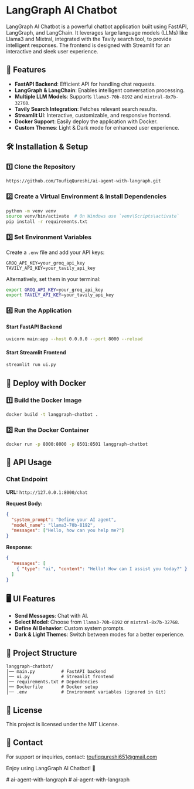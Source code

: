 # LangGraph AI Chatbot

LangGraph AI Chatbot is a powerful chatbot application built using FastAPI, LangGraph, and LangChain. It leverages large language models (LLMs) like Llama3 and Mixtral, integrated with the Tavily search tool, to provide intelligent responses. The frontend is designed with Streamlit for an interactive and sleek user experience.

## 🚀 Features

- **FastAPI Backend**: Efficient API for handling chat requests.
- **LangGraph & LangChain**: Enables intelligent conversation processing.
- **Multiple LLM Models**: Supports `llama3-70b-8192` and `mixtral-8x7b-32768`.
- **Tavily Search Integration**: Fetches relevant search results.
- **Streamlit UI**: Interactive, customizable, and responsive frontend.
- **Docker Support**: Easily deploy the application with Docker.
- **Custom Themes**: Light & Dark mode for enhanced user experience.

## 🛠️ Installation & Setup

### 1️⃣ Clone the Repository

```sh
https://github.com/ToufiqQureshi/ai-agent-with-langraph.git
```

### 2️⃣ Create a Virtual Environment & Install Dependencies

```sh
python -m venv venv
source venv/bin/activate  # On Windows use `venv\Scripts\activate`
pip install -r requirements.txt
```

### 3️⃣ Set Environment Variables

Create a `.env` file and add your API keys:

```
GROQ_API_KEY=your_groq_api_key
TAVILY_API_KEY=your_tavily_api_key
```

Alternatively, set them in your terminal:

```sh
export GROQ_API_KEY=your_groq_api_key
export TAVILY_API_KEY=your_tavily_api_key
```

### 4️⃣ Run the Application

#### Start FastAPI Backend

```sh
uvicorn main:app --host 0.0.0.0 --port 8000 --reload
```

#### Start Streamlit Frontend

```sh
streamlit run ui.py
```

## 🐳 Deploy with Docker

### 1️⃣ Build the Docker Image

```sh
docker build -t langgraph-chatbot .
```

### 2️⃣ Run the Docker Container

```sh
docker run -p 8000:8000 -p 8501:8501 langgraph-chatbot
```

## 🔧 API Usage

### Chat Endpoint

**URL:** `http://127.0.0.1:8000/chat`

**Request Body:**

```json
{
  "system_prompt": "Define your AI agent",
  "model_name": "llama3-70b-8192",
  "messages": ["Hello, how can you help me?"]
}
```

**Response:**

```json
{
  "messages": [
    { "type": "ai", "content": "Hello! How can I assist you today?" }
  ]
}
```

## 🖥️ UI Features

- **Send Messages**: Chat with AI.
- **Select Model**: Choose from `llama3-70b-8192` or `mixtral-8x7b-32768`.
- **Define AI Behavior**: Custom system prompts.
- **Dark & Light Themes**: Switch between modes for a better experience.

## 📜 Project Structure

```
langgraph-chatbot/
│── main.py          # FastAPI backend
│── ui.py            # Streamlit frontend
│── requirements.txt # Dependencies
│── Dockerfile       # Docker setup
│── .env             # Environment variables (ignored in Git)
```

## 📜 License

This project is licensed under the MIT License.

## 📩 Contact

For support or inquiries, contact: [toufiqqureshi651@gmail.com](mailto\:toufiqqureshi651@gmail.com)

Enjoy using LangGraph AI Chatbot! 🎉

#   a i - a g e n t - w i t h - l a n g r a p h  
 #   a i - a g e n t - w i t h - l a n g r a p h  
 